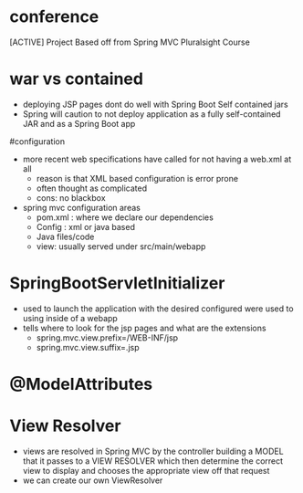 # conference

[ACTIVE] Project Based off from Spring MVC Pluralsight Course

# war vs contained
 - deploying JSP pages dont do well with Spring Boot Self contained jars
 - Spring will caution to not deploy application as a fully self-contained JAR and as a Spring Boot app

#configuration
 - more recent web specifications have called for not having a web.xml at all
   - reason is that XML based configuration is error prone
   - often thought as complicated
   - cons: no blackbox
 - spring mvc configuration areas
   - pom.xml : where we declare our dependencies
   - Config : xml or java based
   - Java files/code
   - view: usually served under src/main/webapp
# SpringBootServletInitializer
   - used to launch the application with the desired configured were used to using inside of a webapp
   - tells where to look for the jsp pages and what are the extensions
     - spring.mvc.view.prefix=/WEB-INF/jsp 
     - spring.mvc.view.suffix=.jsp
# @ModelAttributes
     
# View Resolver
   - views are resolved in Spring MVC by the controller building a MODEL that it passes to a VIEW RESOLVER which then
   determine the correct view to display and chooses the appropriate view off that request
   - we can create our own ViewResolver
